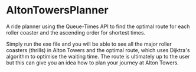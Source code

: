 # AltonTowersPlanner
A ride planner using the Queue-Times API to find the optimal route for each roller coaster and the ascending order for shortest times.

Simply run the exe file and you will be able to see all the major roller coasters (thrills) in Alton Towers and the optimal route, which uses
Dijktra's algorithm to optimise the waiting time. The route is ultimately up to the user but this can give you an idea how to plan
your journey at Alton Towers.

